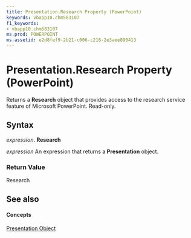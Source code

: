 ```yaml
---
title: Presentation.Research Property (PowerPoint)
keywords: vbapp10.chm583107
f1_keywords:
- vbapp10.chm583107
ms.prod: POWERPOINT
ms.assetid: e2d8fef9-2b21-c006-c216-2e3aee890413
---
```



# Presentation.Research Property (PowerPoint)

Returns a  **Research** object that provides access to the research service feature of Microsoft PowerPoint. Read-only.


## Syntax

 _expression_. **Research**

 _expression_ An expression that returns a **Presentation** object.


### Return Value

Research


## See also


#### Concepts


[Presentation Object](presentation-object-powerpoint.md)


